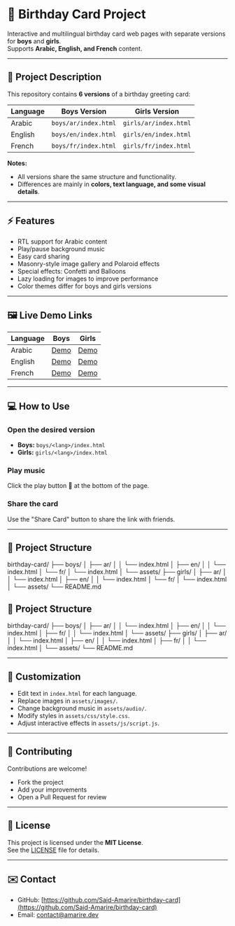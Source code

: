 # 🎂 Birthday Card Project

Interactive and multilingual birthday card web pages with separate versions for **boys** and **girls**.  
Supports **Arabic, English, and French** content.

---

## 📖 Project Description
This repository contains **6 versions** of a birthday greeting card:

| Language | Boys Version | Girls Version |
|----------|-------------|---------------|
| Arabic   | `boys/ar/index.html` | `girls/ar/index.html` |
| English  | `boys/en/index.html` | `girls/en/index.html` |
| French   | `boys/fr/index.html` | `girls/fr/index.html` |

**Notes:**  
- All versions share the same structure and functionality.  
- Differences are mainly in **colors, text language, and some visual details**.

---

## ⚡ Features
- RTL support for Arabic content  
- Play/pause background music  
- Easy card sharing  
- Masonry-style image gallery and Polaroid effects  
- Special effects: Confetti and Balloons  
- Lazy loading for images to improve performance  
- Color themes differ for boys and girls versions

---

## 🖼 Live Demo Links

| Language | Boys | Girls |
|----------|------|-------|
| Arabic   | [Demo](https://amarire.dev/demo/birthday/boys/ar/index.html) | [Demo](https://amarire.dev/demo/birthday/girls/ar/index.html) |
| English  | [Demo](https://amarire.dev/demo/birthday/boys/en/index.html) | [Demo](https://amarire.dev/demo/birthday/girls/en/index.html) |
| French   | [Demo](https://amarire.dev/demo/birthday/boys/fr/index.html) | [Demo](https://amarire.dev/demo/birthday/girls/fr/index.html) |

---

## 💻 How to Use
### Open the desired version
- **Boys:** `boys/<lang>/index.html`  
- **Girls:** `girls/<lang>/index.html`

### Play music
Click the play button 🎵 at the bottom of the page.

### Share the card
Use the "Share Card" button to share the link with friends.

---

## 📂 Project Structure

birthday-card/
├── boys/
│ ├── ar/
│ │ └── index.html
│ ├── en/
│ │ └── index.html
│ └── fr/
│ └── index.html
│ └── assets/
├── girls/
│ ├── ar/
│ │ └── index.html
│ ├── en/
│ │ └── index.html
│ └── fr/
│ └── index.html
│ └── assets/
└── README.md

## 📂 Project Structure

birthday-card/
├── boys/
│   ├── ar/
│   │   └── index.html
│   ├── en/
│   │   └── index.html
│   ├── fr/
│   │   └── index.html
│   └── assets/
├── girls/
│   ├── ar/
│   │   └── index.html
│   ├── en/
│   │   └── index.html
│   ├── fr/
│   │   └── index.html
│   └── assets/
└── README.md

---

## 🎨 Customization
- Edit text in `index.html` for each language.  
- Replace images in `assets/images/`.  
- Change background music in `assets/audio/`.  
- Modify styles in `assets/css/style.css`.  
- Adjust interactive effects in `assets/js/script.js`.

---

## 🤝 Contributing
Contributions are welcome!  
- Fork the project  
- Add your improvements  
- Open a Pull Request for review

---

## 📜 License
This project is licensed under the **MIT License**.  
See the [LICENSE](LICENSE) file for details.

---

## ✉️ Contact
- GitHub: [https://github.com/Said-Amarire/birthday-card](https://github.com/Said-Amarire/birthday-card)  
- Email: [contact@amarire.dev](mailto:contact@amarire.dev)
